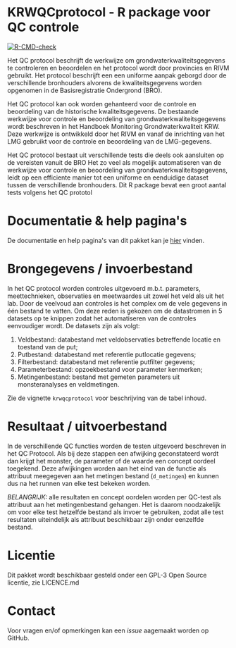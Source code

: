 # KRWQCprotocol - R package voor QC controle

<!-- badges: start -->
[![R-CMD-check](https://github.com/jspijker/KRWQCprotocol/workflows/R-CMD-check/badge.svg)](https://github.com/jspijker/KRWQCprotocol/actions)
<!-- badges: end -->


Het QC protocol beschrijft de werkwijze om grondwaterkwaliteitsgegevens
te controleren en beoordelen en het protocol wordt door
provincies en RIVM gebruikt. Het protocol beschrijft een een uniforme aanpak geborgd
door de verschillende bronhouders alvorens de kwaliteitsgegevens worden
opgenomen in de Basisregistratie Ondergrond (BRO).  

Het QC protocol kan
ook worden gehanteerd voor de controle en beoordeling van de historische
kwaliteitsgegevens.  De bestaande werkwijze voor controle en beoordeling
van grondwaterkwaliteitsgegevens wordt beschreven in het Handboek
Monitoring Grondwaterkwaliteit KRW. Deze werkwijze is ontwikkeld
door het RIVM en vanaf de inrichting van het LMG gebruikt voor de
controle en beoordeling van de LMG-gegevens.

Het QC protocol bestaat uit verschillende tests die deels ook
aansluiten op de vereisten vanuit de BRO Het zo veel als mogelijk
automatiseren van de werkwijze voor controle en beoordeling van
grondwaterkwaliteitsgegevens, leidt op een efficiente manier tot een
uniforme en eenduidige dataset tussen de verschillende bronhouders. Dit
R package bevat een groot aantal tests volgens het QC prototol

# Documentatie & help pagina's

De documentatie en help pagina's van dit pakket kan je [hier](https://rivm-syso.github.io/KRWQCprotocol/index.html) vinden.



# Brongegevens / invoerbestand

In het QC protocol worden controles uitgevoerd m.b.t. parameters, meettechnieken, 
observaties en meetwaardes uit zowel het veld als uit het lab. Door de veelvoud 
aan controles is het complex om de vele gegevens in één bestand te vatten. Om 
deze reden is gekozen om de datastromen in 5 datasets op te knippen zodat het 
automatiseren van de controles eenvoudiger wordt. De datasets zijn als volgt:

1) Veldbestand: databestand met veldobservaties betreffende locatie en toestand van de put;
2) Putbestand: databestand met referentie putlocatie gegevens;
3) Filterbestand: databestand met referentie putfilter gegevens;
4) Parameterbestand: opzoekbestand voor parameter kenmerken;
5) Metingenbestand: bestand met gemeten parameters uit monsteranalyses en veldmetingen.

Zie de vignette `krwqcprotocol` voor beschrijving van de tabel inhoud. 

# Resultaat / uitvoerbestand

In de verschillende QC functies worden de testen uitgevoerd beschreven in het
QC Protocol. Als bij deze stappen een afwijking geconstateerd wordt dan krijgt
het monster, de parameter of de waarde een concept oordeel toegekend. Deze 
afwijkingen worden aan het eind van de functie als attribuut meegegeven aan 
het metingen bestand (`d_metingen`) en kunnen dus na het runnen van elke test
bekeken worden. 

*BELANGRIJK:* alle resultaten en concept oordelen worden per QC-test als attribuut 
aan het metingenbestand gehangen. Het is daarom noodzakelijk om voor elke test 
hetzelfde bestand als invoer te gebruiken, zodat alle test resultaten uiteindelijk 
als attribuut beschikbaar zijn onder eenzelfde bestand. 

# Licentie

Dit pakket wordt beschikbaar gesteld onder een GPL-3 Open Source
licentie, zie LICENCE.md

# Contact

Voor vragen en/of opmerkingen kan een _issue_ aagemaakt worden op
GitHub. 

